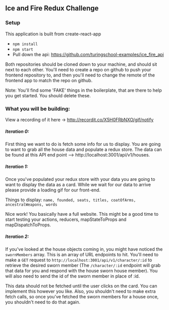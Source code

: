 ## Ice and Fire Redux Challenge

### Setup
  This application is built from create-react-app
* `npm install`
* `npm start`
* Pull down the api: https://github.com/turingschool-examples/ice_fire_api

Both repositories should be cloned down to your machine, and should sit next to
each other. You'll need to create a repo on github to push your frontend
repository to, and then you'll need to change the remote of the frontend app to
match the repo on github.

Note: You'll find some 'FAKE' things in the boilerplate, that are there to help
you get started. You should delete these.

### What you will be building:

View a recording of it here -> http://recordit.co/X5H0FRbNXO/gif/notify

##### Iteration 0:  

First thing we want to do is fetch some info for us to display.
You are going to want to grab all the house data and populate a redux store. The data can be found at this API end point --> http://localhost:3001/api/v1/houses.

##### Iteration 1:

Once you've populated your redux store with your data you are going to want to display the data as a card. While we wait for our data to arrive please provide a loading gif for our front-end.

Things to display:
`name, founded, seats, titles, coatOfArms, ancestralWeapons, words`

Nice work! You basically have a full website. This might be a good time to start testing your actions, reducers, mapStateToProps and mapDispatchToProps.

##### Iteration 2:

If you've looked at the house objects coming in, you might have noticed the `swornMembers` array. This is an array of URL endpoints to hit. You'll need to make a `GET` request to `http://localhost:3001/api/v1/character/:id` to retrieve the desired sworn member (The `/character/:id` endpoint will grab that data for you and respond with the house sworn house member). You will also need to send the id of the sworn member in place of :id.

This data should not be fetched until the user clicks on the card. You can
implement this however you like.  Also, you shouldn't
need to make extra fetch calls, so once you've fetched the sworn members for a
house once, you shouldn't need to do that again.
